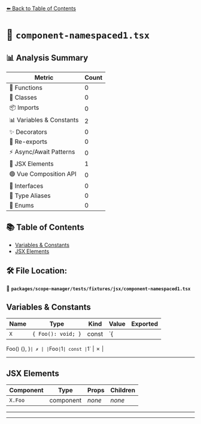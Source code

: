 [⬅️ Back to Table of Contents](../../../../../index.md)

# 📄 `component-namespaced1.tsx`

## 📊 Analysis Summary

| Metric | Count |
|--------|-------|
| 🔧 Functions | 0 |
| 🧱 Classes | 0 |
| 📦 Imports | 0 |
| 📊 Variables & Constants | 2 |
| ✨ Decorators | 0 |
| 🔄 Re-exports | 0 |
| ⚡ Async/Await Patterns | 0 |
| 💠 JSX Elements | 1 |
| 🟢 Vue Composition API | 0 |
| 📐 Interfaces | 0 |
| 📑 Type Aliases | 0 |
| 🎯 Enums | 0 |

## 📚 Table of Contents

- [Variables & Constants](#variables-constants)
- [JSX Elements](#jsx-elements)

## 🛠️ File Location:
📂 **`packages/scope-manager/tests/fixtures/jsx/component-namespaced1.tsx`**

## Variables & Constants

| Name | Type | Kind | Value | Exported |
|------|------|------|-------|----------|
| `X` | `{ Foo(): void; }` | const | `{
  Foo() {},
}` | ✗ |
| `Foo` | `1` | const | `1` | ✗ |


---

## JSX Elements

| Component | Type | Props | Children |
|-----------|------|-------|----------|
| `X.Foo` | component | *none* | *none* |


---


---